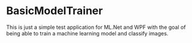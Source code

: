 # BasicModelTrainer
This is just a simple test application for ML.Net and WPF with the goal of being able to train a machine learning model and classify images.
